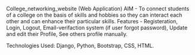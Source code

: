 College_networking_website (Web Application)
AIM - To connect students of a college on the basis of skills and hobbies so they can interact each other and can enhance their 
      particular skills.
Features - Registeration, Login, Logout, Email-verifaction system (if user forgot password), Update and edit their Profile, 
           See others profile manually.

Technologies Used: 
Django, Python, Bootstrap, CSS, HTML.
